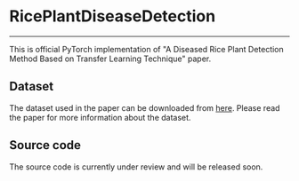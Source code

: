 # RicePlantDiseaseDetection
--------
This is official PyTorch implementation of "A Diseased Rice Plant Detection Method Based on Transfer Learning Technique" paper.

## Dataset

The dataset used in the paper can be downloaded from [here](https://daihocphenikaa-my.sharepoint.com/:f:/g/personal/21010294_st_phenikaa-uni_edu_vn/EvRt1raFuPdOs6fQnr9d4QMBk2E1F7uaW50AqkQhT4XJYg?e=hNIjId).
Please read the paper for more information about the dataset.

## Source code

The source code is currently under review and will be released soon.

